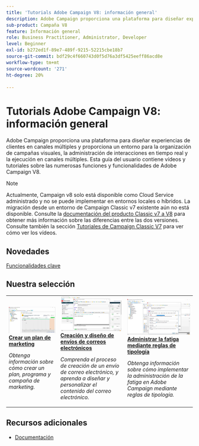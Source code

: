 ```yaml
---
title: 'Tutorials Adobe Campaign V8: información general'
description: Adobe Campaign proporciona una plataforma para diseñar experiencias de clientes en canales múltiples y proporciona un entorno para la organización de campañas visuales, la administración de interacciones en tiempo real y la ejecución en canales múltiples. Esta guía del usuario contiene vídeos y tutoriales sobre las numerosas funciones y funcionalidades de Adobe Campaign Standard.
sub-product: Campaña V8
feature: Información general
role: Business Practitioner, Administrator, Developer
level: Beginner
exl-id: b272ed1f-89e7-489f-9215-52215cbe18b7
source-git-commit: bdf29c4f660743d0f5d76a3df5425eeff86acd8e
workflow-type: tm+mt
source-wordcount: '271'
ht-degree: 20%

---
```


# Tutorials Adobe Campaign V8: información general

Adobe Campaign proporciona una plataforma para diseñar experiencias de clientes en canales múltiples y proporciona un entorno para la organización de campañas visuales, la administración de interacciones en tiempo real y la ejecución en canales múltiples. Esta guía del usuario contiene vídeos y tutoriales sobre las numerosas funciones y funcionalidades de Adobe Campaign V8.

>[!NOTE]
> Actualmente, Campaign v8 solo está disponible como Cloud Service administrado y no se puede implementar en entornos locales o híbridos. La migración desde un entorno de Campaign Classic v7 existente aún no está disponible.
>Consulte la [documentación del producto Classic v7 a V8](https://experienceleague.adobe.com/docs/campaign/campaign-v8/start/capability-matrix.html) para obtener más información sobre las diferencias entre las dos versiones. Consulte también la sección [Tutoriales de Campaign Classic V7](https://experienceleague.adobe.com/docs/campaign-classic-learn/tutorials/overview.html?lang=es) para ver cómo ver los vídeos.

## Novedades

[Funcionalidades clave](https://experienceleague.adobe.com/docs/campaign/campaign-v8/start/whats-new.html)

## Nuestra selección

<table>
<tr>
  <td>
    <a href="./getting-started/create-a-marketing-plan-programs-and-campaigns.md">
      <img alt="Creación de planes, programas y campañas de marketing (vídeo)" src="./assets/333810.jpg"/>
    </a>
    <div>
      <a href="./getting-started/create-a-marketing-plan-programs-and-campaigns.md">
    <strong>Crear un plan de marketing</strong>
    </a>
    </div>
    <p>
    <em>Obtenga información sobre cómo crear un plan, programa y campaña de marketing.</em>
    <p>
  </td>
   <td>
    <a href="./content-creation/create-and-design-email-deliveries.md">
      <img alt="Creación y diseño de envíos de correo electrónico (vídeo)" src="./assets/333476.jpg" />
    </a>
    <div>
      <a href="./content-creation/create-and-design-email-deliveries.md">
    <strong>Creación y diseño de envíos de correos electrónicos</strong>
    </a>
    </div> 
    <p>
    <em>Comprenda el proceso de creación de un envío de correo electrónico, y aprenda a diseñar y personalizar el contenido del correo electrónico.
</em>
    <p>
  </td>
  <td>
    <a href="./send-messages/fatigue-management/typology-rules-for-fatigue-management.md">
      <img alt="Gestión de la fatiga mediante reglas de tipología (vídeo)" src="./assets/333787.jpg" />
    </a>
    <div>
      <a href="./send-messages/fatigue-management/typology-rules-for-fatigue-management.md">
    <strong>Administrar la fatiga mediante reglas de tipología</strong>
    </a>
    </div>
    <p>
    <em>Obtenga información sobre cómo implementar la administración de la fatiga en Adobe Campaign mediante reglas de tipología.  </em>
    <p>
  </td>
</tr>
</table>

## Recursos adicionales

* [Documentación](https://experienceleague.adobe.com/docs/campaign-v8.html)
